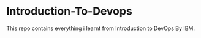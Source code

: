 # Introduction-To-Devops
This repo contains everything i learnt from Introduction to DevOps By IBM.
